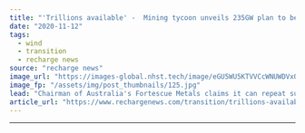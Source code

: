 ```yaml
---
title: "'Trillions available' -  Mining tycoon unveils 235GW plan to be green energy world leader"
date: "2020-11-12"
tags: 
  - wind
  - transition
  - recharge news
source: "recharge news"
image_url: "https://images-global.nhst.tech/image/eGU5WU5KTVVCcWNUWDVxQ0lEaVhlUWoxSlhxMFMxcDdrdVUvMGxzVjd6RT0=/nhst/binary/8aa521c1a3e767f583d7de52b0d5706d"
image_fp: "/assets/img/post_thumbnails/125.jpg"
lead: "Chairman of Australia's Fortescue Metals claims it can repeat success story in iron ore by tapping vast appetite for green power and hydrogen"
article_url: "https://www.rechargenews.com/transition/trillions-available-mining-tycoon-unveils-235gw-plan-to-be-green-energy-world-leader/2-1-911543"
---
```


---
